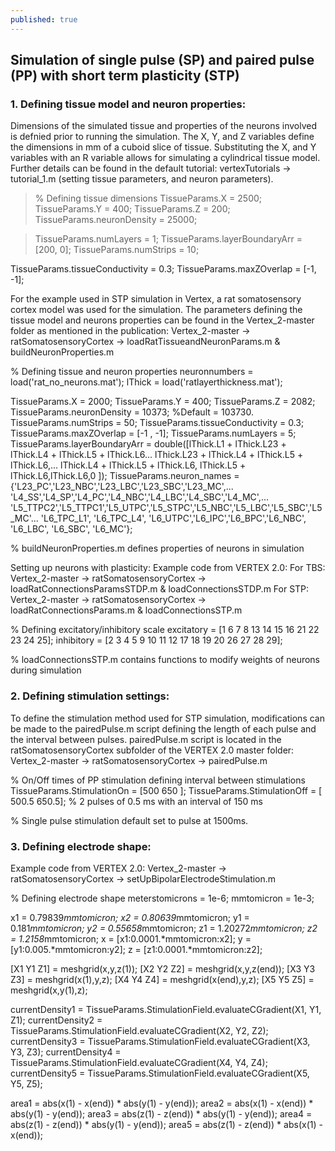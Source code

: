 ```yaml
---
published: true
---
```

## Simulation of single pulse (SP) and paired pulse (PP) with short term plasticity (STP)

### 1. Defining tissue model and neuron properties:
Dimensions of the simulated tissue and properties of the neurons involved is defnied prior to running the simulation. The X, Y, and Z variables define the dimensions in mm of a cuboid slice of tissue. Substituting the X, and Y variables with an R variable allows for simulating a cylindrical tissue model. Further details can be found in the default tutorial:
vertexTutorials → tutorial_1.m (setting tissue parameters, and neuron parameters).

> % Defining tissue dimensions
TissueParams.X = 2500;
TissueParams.Y = 400;
TissueParams.Z = 200;
TissueParams.neuronDensity = 25000;

> TissueParams.numLayers = 1;
TissueParams.layerBoundaryArr = [200, 0];
TissueParams.numStrips = 10;

TissueParams.tissueConductivity = 0.3;
TissueParams.maxZOverlap = [-1, -1];

For the example used in STP simulation in Vertex, a rat somatosensory cortex model was used for the simulation. The parameters defining the tissue model and neurons properties can be found in the Vertex_2-master folder as mentioned in the publication:
Vertex_2-master → ratSomatosensoryCortex → loadRatTissueandNeuronParams.m & buildNeuronProperties.m

% Defining tissue and neuron properties
neuronnumbers = load('rat_no_neurons.mat');
lThick = load('ratlayerthickness.mat');
 
TissueParams.X = 2000;
TissueParams.Y = 400;
TissueParams.Z = 2082;
TissueParams.neuronDensity = 10373; %Default = 103730.
TissueParams.numStrips = 50;
TissueParams.tissueConductivity = 0.3;
TissueParams.maxZOverlap = [-1 , -1];
TissueParams.numLayers = 5;
TissueParams.layerBoundaryArr = double([lThick.L1 + lThick.L23 + lThick.L4 + lThick.L5 + lThick.L6...
    lThick.L23 + lThick.L4 + lThick.L5 + lThick.L6,...
    lThick.L4 + lThick.L5 + lThick.L6, lThick.L5 + lThick.L6,lThick.L6,0 ]);
TissueParams.neuron_names = {'L23_PC','L23_NBC','L23_LBC','L23_SBC','L23_MC',...
    'L4_SS','L4_SP','L4_PC','L4_NBC','L4_LBC','L4_SBC','L4_MC',...
    'L5_TTPC2','L5_TTPC1','L5_UTPC','L5_STPC','L5_NBC','L5_LBC','L5_SBC','L5_MC'...
    'L6_TPC_L1', 'L6_TPC_L4', 'L6_UTPC','L6_IPC','L6_BPC','L6_NBC', 'L6_LBC', 'L6_SBC', 'L6_MC'};

% buildNeuronProperties.m defines properties of neurons in simulation

Setting up neurons with plasticity:
Example code from VERTEX 2.0:
For TBS:
Vertex_2-master → ratSomatosensoryCortex → loadRatConnectionsParamsSTDP.m & loadConnectionsSTDP.m
For STP:
Vertex_2-master → ratSomatosensoryCortex → loadRatConnectionsParams.m & loadConnectionsSTP.m

% Defining excitatory/inhibitory scale
excitatory = [1 6 7 8 13 14 15 16 21 22 23 24 25];
inhibitory = [2 3 4 5 9 10 11 12 17 18 19 20 26 27 28 29];

% loadConnectionsSTP.m contains functions to modify weights of neurons during simulation

### 2. Defining stimulation settings:
To define the stimulation method used for STP simulation, modifications can be made to the pairedPulse.m script defining the length of each pulse and the interval between pulses. pairedPulse.m script is located in the ratSomatosensoryCortex subfolder of the VERTEX 2.0 master folder:
Vertex_2-master → ratSomatosensoryCortex → pairedPulse.m

% On/Off times of PP stimulation defining interval between stimulations
TissueParams.StimulationOn = [500 650 ]; 
TissueParams.StimulationOff = [ 500.5 650.5];
% 2 pulses of 0.5 ms with an interval of 150 ms

% Single pulse stimulation default set to pulse at 1500ms.

### 3. Defining electrode shape:
Example code from VERTEX 2.0:
Vertex_2-master → ratSomatosensoryCortex → setUpBipolarElectrodeStimulation.m

% Defining electrode shape 
meterstomicrons = 1e-6;
mmtomicron = 1e-3;
 
x1 = 0.79839*mmtomicron;
x2 = 0.80639*mmtomicron;
y1 = 0.181*mmtomicron;
y2 = 0.55658*mmtomicron;
z1 = 1.20272*mmtomicron;
z2 = 1.2158*mmtomicron;
x = [x1:0.0001.*mmtomicron:x2];
y = [y1:0.005.*mmtomicron:y2];
z = [z1:0.0001.*mmtomicron:z2];
 
 
[X1 Y1 Z1] = meshgrid(x,y,z(1));
[X2 Y2 Z2] = meshgrid(x,y,z(end));
[X3 Y3 Z3] = meshgrid(x(1),y,z);
[X4 Y4 Z4] = meshgrid(x(end),y,z);
[X5 Y5 Z5] = meshgrid(x,y(1),z);
 
 
currentDensity1 = TissueParams.StimulationField.evaluateCGradient(X1, Y1, Z1);
currentDensity2 = TissueParams.StimulationField.evaluateCGradient(X2, Y2, Z2);
currentDensity3 = TissueParams.StimulationField.evaluateCGradient(X3, Y3, Z3);
currentDensity4 = TissueParams.StimulationField.evaluateCGradient(X4, Y4, Z4);
currentDensity5 = TissueParams.StimulationField.evaluateCGradient(X5, Y5, Z5);
 
area1 = abs(x(1) - x(end)) * abs(y(1) - y(end));
area2 = abs(x(1) - x(end)) * abs(y(1) - y(end));
area3 = abs(z(1) - z(end)) * abs(y(1) - y(end));
area4 = abs(z(1) - z(end)) * abs(y(1) - y(end));
area5 = abs(z(1) - z(end)) * abs(x(1) - x(end));
